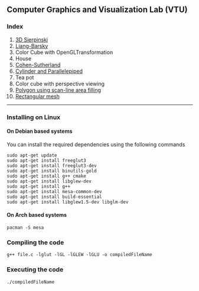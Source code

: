 ## Computer Graphics and Visualization Lab (VTU)

### Index
 1. [3D Sierpinski](https://raw.githubusercontent.com/SubhrajyotiSen/10CSL67/master/1.c)    
 2. [Liang-Barsky](https://raw.githubusercontent.com/SubhrajyotiSen/10CSL67/master/2.c)    
 3. Color Cube with OpenGLTransformation
 4. House
 5. [Cohen-Sutherland](https://raw.githubusercontent.com/SubhrajyotiSen/10CSL67/master/5.c)    
 6. [Cylinder and Parallelepiped](https://raw.githubusercontent.com/SubhrajyotiSen/10CSL67/master/6.c)     
 7. Tea pot
 8. Color cube with perspective viewing
 9. [Polygon using scan-line area filling](https://raw.githubusercontent.com/SubhrajyotiSen/10CSL67/master/9.c)
 10. [Rectangular mesh](https://raw.githubusercontent.com/SubhrajyotiSen/10CSL67/master/10.c)      
 

----------


### Installing on Linux
#### On Debian based systems
You can install the required dependencies using the following commands

    sudo apt-get update
    sudo apt-get install freeglut3
    sudo apt-get install freeglut3-dev
    sudo apt-get install binutils-gold
    sudo apt-get install g++ cmake
    sudo apt-get install libglew-dev
    sudo apt-get install g++
    sudo apt-get install mesa-common-dev
    sudo apt-get install build-essential
    sudo apt-get install libglew1.5-dev libglm-dev
    
#### On Arch based systems
    pacman -S mesa

### Compiling the code

    g++ file.c -lglut -lGL -lGLEW -lGLU -o compiledFileName
### Executing the  code

    ./compiledFileName
